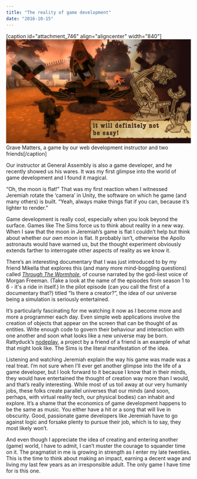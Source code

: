 ```yaml
---
title: "The reality of game development"
date: "2016-10-15"
---
```


\[caption id="attachment\_746" align="aligncenter" width="840"\]![grave matters gameplay screenshot](images/grave-matters-game-1024x576.jpg) Grave Matters, a game by our web development instructor and two friends\[/caption\]

Our instructor at General Assembly is also a game developer, and he recently showed us his wares. It was my first glimpse into the world of game development and I found it magical.

“Oh, the moon is flat!” That was my first reaction when I witnessed Jeremiah rotate the ‘camera’ in Unity, the software on which he game (and many others) is built. “Yeah, always make things flat if you can, because it’s lighter to render.”

Game development is really cool, especially when you look beyond the surface. Games like The Sims force us to think about reality in a new way. When I saw that the moon in Jeremiah’s game is flat I couldn’t help but think about whether _our own moon_ is flat. It probably isn’t, otherwise the Apollo astronauts would have warned us, but the thought experiment obviously extends farther to interrogate other aspects of reality as we know it.

There’s an interesting documentary that I was just introduced to by my friend Mikella that explores this (and many more mind-boggling questions) called _[Through The Wormhole](https://en.wikipedia.org/wiki/Through_the_Wormhole)_, of course narrated by the god-liest voice of Morgan Freeman. (Take a look at the name of the episodes from season 1 to 6 - it's a ride in itself.) In the pilot episode (can you call the first of a documentary that?) titled “Is there a creator?”, the idea of our universe being a simulation is seriously entertained.

It’s particularly fascinating for me watching it now as I become more and more a programmer each day. Even simple web applications involve the creation of objects that appear on the screen that can be thought of as entities. Write enough code to govern their behaviour and interaction with one another and soon what looks like a new universe may be born. Rattyduck’s [nodeplay](http://rattyduck.com/nodeplay/), a project by a friend of a friend is an example of what that might look like. The Sims is the literal manifestation of the idea.

Listening and watching Jeremiah explain the way his game was made was a real treat. I’m not sure when I’ll ever get another glimpse into the life of a game developer, but I look forward to it because I know that in their minds, they would have entertained the thought of creation way more than I would, and that’s really interesting. While most of us toil away at our very humanly jobs, these folks create parallel universes that our minds (and soon, perhaps, with virtual reality tech, our physical bodies) can inhabit and explore. It’s a shame that the economics of game development happens to be the same as music. You either have a hit or a song that will live in obscurity. Good, passionate game developers like Jeremiah have to go against logic and forsake plenty to pursue their job, which is to say, they most likely won’t.

And even though I appreciate the idea of creating and entering another (game) world, I have to admit, I can’t muster the courage to squander time on it. The pragmatist in me is growing in strength as I enter my late twenties. This is the time to think about making an impact, earning a decent wage and living my last few years as an irresponsible adult. The only game I have time for is this one.
